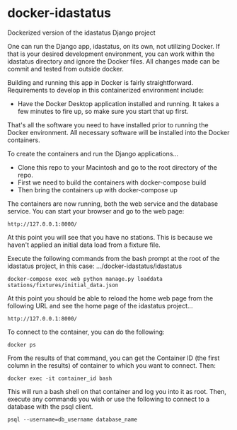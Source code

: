 # docker-idastatus

Dockerized version of the idastatus Django project

One can run the Django app, idastatus, on its own, not utilizing Docker.  If that is your desired development environment, you can work within the idastatus directory and ignore the Docker files.  All changes made can be commit and tested from outside docker.

Building and running this app in Docker is fairly straightforward.  Requirements to develop in this containerized environment include:

* Have the Docker Desktop application installed and running.  It takes a few minutes to fire up, so make sure you start that up first.

That's all the software you need to have installed prior to running the Docker environment.  All necessary software will be installed into the Docker containers.

To create the containers and run the Django applications...

* Clone this repo to your Macintosh and go to the root directory of the repo.
* First we need to build the containers with docker-compose build
* Then bring the containers up with docker-compose up

The containers are now running, both the web service and the database service.  You can start your browser and go to the web page:

    http://127.0.0.1:8000/

At this point you will see that you have no stations.  This is because we haven't applied an initial data load from a fixture file.  

Execute the following commands from the bash prompt at the root of the idastatus project, in this case: .../docker-idastatus/idastatus

    docker-compose exec web python manage.py loaddata stations/fixtures/initial_data.json

At this point you should be able to reload the home web page from the following URL and see the home page of the idastatus project...

    http://127.0.0.1:8000/

To connect to the container, you can do the following:

    docker ps

From the results of that command, you can get the Container ID (the first column in the results) of container to which you want to connect.  Then:

    docker exec -it container_id bash

This will run a bash shell on that container and log you into it as root.  Then, execute any commands you wish or use the following to connect to a database with the psql client.

    psql --username=db_username database_name
